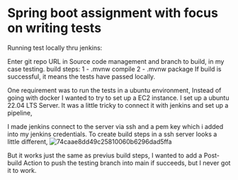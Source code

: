 # Spring boot assignment with focus on writing tests

 Running test locally thru jenkins:

Enter git repo URL in Source code management and branch to build, in my case testing.
build steps:
1 - .mvnw compile
2 - .mvnw package
If build is successful, it means the tests have passed locally.

One requirement was to run the tests in a ubuntu environment, Instead of going with docker I wanted to try to set up a EC2 instance.
I set up a ubuntu 22.04 LTS Server.
It was a little tricky to connect it with jenkins and set up a pipeline,

I made jenkins connect to the server via ssh and a pem key which i added into my jenkins credentials.
To create build steps in a ssh server looks a little different, 
![74caae8dd49c25810060b6296dad5ffa](https://github.com/SiggeAlfredsson/UrbanMobility/assets/113336400/de47528d-9fc3-4e4a-8ad4-736fa8add28b)

But it works just the same as previus build steps, I wanted to add a Post-build Action to push the testing branch into main if succeeds, but I never got it to work.
